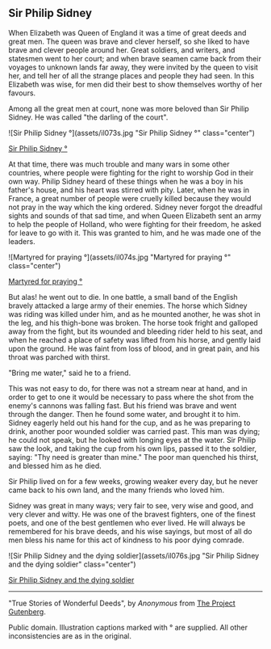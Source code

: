 ## Sir Philip Sidney

When Elizabeth was Queen of England it was a time of great deeds and
great men. The queen was brave and clever herself, so she liked to have
brave and clever people around her. Great soldiers, and writers, and
statesmen went to her court; and when brave seamen came back from their
voyages to unknown lands far away, they were invited by the queen to
visit her, and tell her of all the strange places and people they had
seen. In this Elizabeth was wise, for men did their best to show
themselves worthy of her favours.

Among all the great men at court, none was more beloved than Sir Philip
Sidney. He was called "the darling of the court".

![Sir Philip Sidney °](assets/il073s.jpg "Sir Philip Sidney °" class="center")

[Sir Philip Sidney °](assets/il073x.jpg)

At that time, there was much trouble and many wars in some other
countries, where people were fighting for the right to worship God in
their own way. Philip Sidney heard of these things when he was a boy in
his father's house, and his heart was stirred with pity. Later, when he
was in France, a great number of people were cruelly killed because they
would not pray in the way which the king ordered. Sidney never forgot
the dreadful sights and sounds of that sad time, and when Queen
Elizabeth sent an army to help the people of Holland, who were fighting
for their freedom, he asked for leave to go with it. This was granted to
him, and he was made one of the leaders.

![Martyred for praying °](assets/il074s.jpg "Martyred for praying °" class="center")

[Martyred for praying °](assets/il074x.jpg)

But alas! he went out to die. In one battle, a small band of the English
bravely attacked a large army of their enemies. The horse which Sidney
was riding was killed under him, and as he mounted another, he was shot
in the leg, and his thigh-bone was broken. The horse took fright and
galloped away from the fight, but its wounded and bleeding rider held
to his seat, and when he reached a place of safety was lifted from his
horse, and gently laid upon the ground. He was faint from loss of blood,
and in great pain, and his throat was parched with thirst.

"Bring me water," said he to a friend.

This was not easy to do, for there was not a stream near at hand, and in
order to get to one it would be necessary to pass where the shot from
the enemy's cannons was falling fast. But his friend was brave and went
through the danger. Then he found some water, and brought it to him.
Sidney eagerly held out his hand for the cup, and as he was preparing to
drink, another poor wounded soldier was carried past. This man was
dying; he could not speak, but he looked with longing eyes at the water.
Sir Philip saw the look, and taking the cup from his own lips, passed it
to the soldier, saying: "Thy need is greater than mine." The poor man
quenched his thirst, and blessed him as he died.

Sir Philip lived on for a few weeks, growing weaker every day, but he
never came back to his own land, and the many friends who loved him.

Sidney was great in many ways; very fair to see, very wise and good, and
very clever and witty. He was one of the bravest fighters, one of the
finest poets, and one of the best gentlemen who ever lived. He will
always be remembered for his brave deeds, and his wise sayings, but most
of all do men bless his name for this act of kindness to his poor dying
comrade.

![Sir Philip Sidney and the dying soldier](assets/il076s.jpg "Sir Philip Sidney and the dying soldier" class="center")

[Sir Philip Sidney and the dying soldier](assets/il076x.jpg)

----

"True Stories of Wonderful Deeds", by *Anonymous* from [The Project Gutenberg](http://www.gutenberg.org/).

Public domain. Illustration captions marked with ° are supplied. All other inconsistencies are as in the original.
